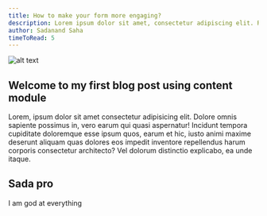 ```yaml
---
title: How to make your form more engaging?
description: Lorem ipsum dolor sit amet, consectetur adipiscing elit. Risus tristique ultrices pharetra viverra purus libero. Eu consectetur neque quisque sit ultrices semper pharetra, proin.
author: Sadanand Saha
timeToRead: 5
---
```


![alt text](https://nirman.netlify.app/assets/images/nirman.png)
## Welcome to my first blog post using content module

Lorem, ipsum dolor sit amet consectetur adipisicing elit. Dolore omnis sapiente possimus in, vero earum qui quasi aspernatur! Incidunt tempora cupiditate doloremque esse ipsum quos, earum et hic, iusto animi maxime deserunt aliquam quas dolores eos impedit inventore repellendus harum corporis consectetur architecto? Vel dolorum distinctio explicabo, ea unde itaque.

## Sada pro

I am god at everything